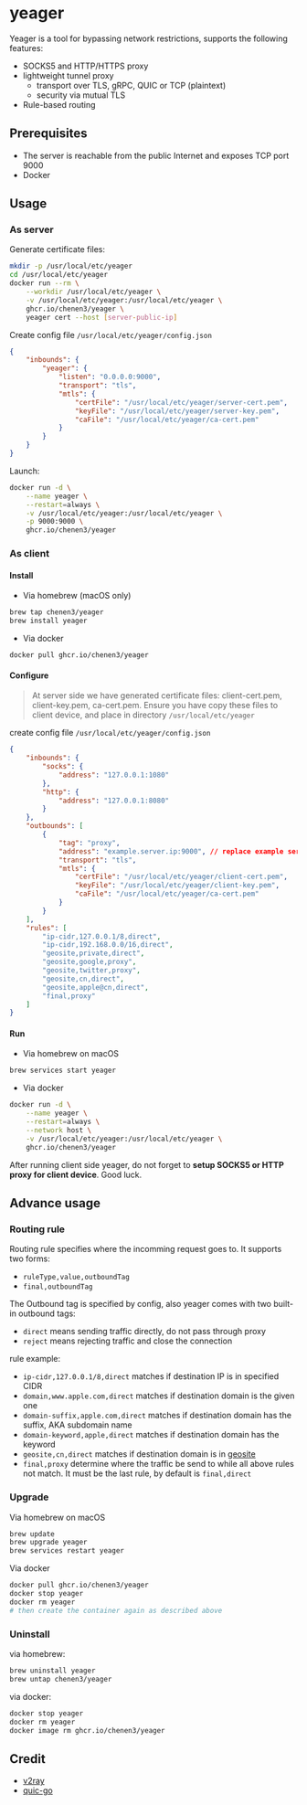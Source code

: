# yeager

Yeager is a tool for bypassing network restrictions, supports the following features:

- SOCKS5 and HTTP/HTTPS proxy
- lightweight tunnel proxy
  - transport over TLS, gRPC, QUIC or TCP (plaintext)
  - security via mutual TLS
- Rule-based routing

## Prerequisites

- The server is reachable from the public Internet and exposes TCP port 9000
- Docker

## Usage

### As server

Generate certificate files:

```sh
mkdir -p /usr/local/etc/yeager
cd /usr/local/etc/yeager
docker run --rm \
    --workdir /usr/local/etc/yeager \
    -v /usr/local/etc/yeager:/usr/local/etc/yeager \
    ghcr.io/chenen3/yeager \
    yeager cert --host [server-public-ip]
```

Create config file `/usr/local/etc/yeager/config.json`

```json
{
    "inbounds": {
        "yeager": {
            "listen": "0.0.0.0:9000",
            "transport": "tls",
            "mtls": {
                "certFile": "/usr/local/etc/yeager/server-cert.pem",
                "keyFile": "/usr/local/etc/yeager/server-key.pem",
                "caFile": "/usr/local/etc/yeager/ca-cert.pem"
            }
        }
    }
}
```

Launch:

```sh
docker run -d \
    --name yeager \
    --restart=always \
    -v /usr/local/etc/yeager:/usr/local/etc/yeager \
    -p 9000:9000 \
    ghcr.io/chenen3/yeager
```

### As client

#### Install

- Via homebrew (macOS only)

```sh
brew tap chenen3/yeager
brew install yeager
```

- Via docker

`docker pull ghcr.io/chenen3/yeager`

#### Configure

> At server side we have generated certificate files: client-cert.pem, client-key.pem, ca-cert.pem. Ensure you have copy these files to client device, and place in directory `/usr/local/etc/yeager`

create config file `/usr/local/etc/yeager/config.json`

```json
{
    "inbounds": {
        "socks": {
            "address": "127.0.0.1:1080"
        },
        "http": {
            "address": "127.0.0.1:8080"
        }
    },
    "outbounds": [
        {
            "tag": "proxy",
            "address": "example.server.ip:9000", // replace example server IP
            "transport": "tls",
            "mtls": {
                "certFile": "/usr/local/etc/yeager/client-cert.pem",
                "keyFile": "/usr/local/etc/yeager/client-key.pem",
                "caFile": "/usr/local/etc/yeager/ca-cert.pem"
            }
        }
    ],
    "rules": [
        "ip-cidr,127.0.0.1/8,direct",
        "ip-cidr,192.168.0.0/16,direct",
        "geosite,private,direct",
        "geosite,google,proxy",
        "geosite,twitter,proxy",
        "geosite,cn,direct",
        "geosite,apple@cn,direct",
        "final,proxy"
    ]
}
```

#### Run

- Via homebrew on macOS

```sh
brew services start yeager
```

- Via docker

```sh
docker run -d \
    --name yeager \
    --restart=always \
    --network host \
    -v /usr/local/etc/yeager:/usr/local/etc/yeager \
    ghcr.io/chenen3/yeager
```

After running client side yeager, do not forget to **setup SOCKS5 or HTTP proxy for client device**. Good luck.

## Advance usage

### Routing rule

Routing rule specifies where the incomming request goes to. It supports two forms:
- `ruleType,value,outboundTag`
- `final,outboundTag`

The Outbound tag is specified by config, also yeager comes with two built-in outbound tags:

- `direct` means sending traffic directly, do not pass through proxy
- `reject` means rejecting traffic and close the connection

rule example:

- `ip-cidr,127.0.0.1/8,direct` matches if destination IP is in specified CIDR
- `domain,www.apple.com,direct` matches if destination domain is the given one
- `domain-suffix,apple.com,direct` matches if destination domain has the suffix, AKA subdomain name
- `domain-keyword,apple,direct` matches if destination domain has the keyword
- `geosite,cn,direct` matches if destination domain is in [geosite](https://github.com/v2fly/domain-list-community/tree/master/data)
- `final,proxy` determine where the traffic be send to while all above rules not match. It must be the last rule, by default is `final,direct`

### Upgrade

Via homebrew on macOS

```sh
brew update
brew upgrade yeager
brew services restart yeager
```

Via docker

```sh
docker pull ghcr.io/chenen3/yeager
docker stop yeager
docker rm yeager
# then create the container again as described above
```

### Uninstall

via homebrew:

```sh
brew uninstall yeager
brew untap chenen3/yeager
```

via docker:

```sh
docker stop yeager
docker rm yeager
docker image rm ghcr.io/chenen3/yeager
```

## Credit

- [v2ray](https://github.com/v2fly/v2ray-core)
- [quic-go](https://github.com/lucas-clemente/quic-go)
